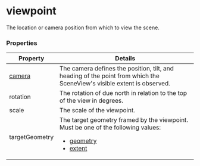 # viewpoint

The location or camera position from which to view the scene.

### Properties

| Property | Details
| --- | ---
| [camera](camera.md) | The camera defines the position, tilt, and heading of the point from which the SceneView's visible extent is observed.
| rotation | The rotation of due north in relation to the top of the view in degrees.
| scale | The scale of the viewpoint.
| targetGeometry | The target geometry framed by the viewpoint.<br>Must be one of the following values:<ul><li>[geometry](geometry.md)<br></li><li>[extent](extent.md)<br></li></ul>



